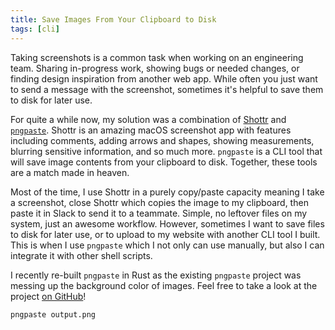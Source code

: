 ```yaml
---
title: Save Images From Your Clipboard to Disk
tags: [cli]
---
```


Taking screenshots is a common task when working on an engineering team. Sharing
in-progress work, showing bugs or needed changes, or finding design inspiration
from another web app. While often you just want to send a message with the
screenshot, sometimes it's helpful to save them to disk for later use.

For quite a while now, my solution was a combination of
[Shottr](https://shottr.cc/) and
[`pngpaste`](https://github.com/jcsalterego/pngpaste). Shottr is an amazing
macOS screenshot app with features including comments, adding arrows and shapes,
showing measurements, blurring sensitive information, and so much more.
`pngpaste` is a CLI tool that will save image contents from your clipboard to
disk. Together, these tools are a match made in heaven.

Most of the time, I use Shottr in a purely copy/paste capacity meaning I take a
screenshot, close Shottr which copies the image to my clipboard, then paste it
in Slack to send it to a teammate. Simple, no leftover files on my system, just
an awesome workflow. However, sometimes I want to save files to disk for later
use, or to upload to my website with another CLI tool I built. This is when I
use `pngpaste` which I not only can use manually, but also I can integrate it
with other shell scripts.

I recently re-built `pngpaste` in Rust as the existing `pngpaste` project was
messing up the background color of images. Feel free to take a look at the
project [on GitHub](https://github.com/mskelton/pngpaste)!

```bash
pngpaste output.png
```
